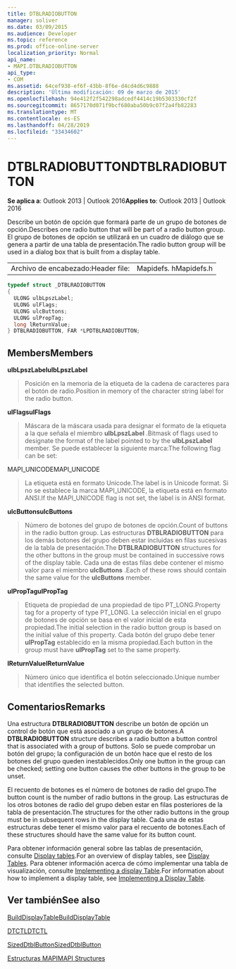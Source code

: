 ```yaml
---
title: DTBLRADIOBUTTON
manager: soliver
ms.date: 03/09/2015
ms.audience: Developer
ms.topic: reference
ms.prod: office-online-server
localization_priority: Normal
api_name:
- MAPI.DTBLRADIOBUTTON
api_type:
- COM
ms.assetid: 64cef938-ef6f-43bb-8f6e-d4cd4d6c9888
description: 'Última modificación: 09 de marzo de 2015'
ms.openlocfilehash: 94e412f2f542298adcedf4414c19b5303330cf2f
ms.sourcegitcommit: 8657170d071f9bcf680aba50b9c07f2a4fb82283
ms.translationtype: MT
ms.contentlocale: es-ES
ms.lasthandoff: 04/28/2019
ms.locfileid: "33434602"
---
```

# <a name="dtblradiobutton"></a><span data-ttu-id="199ab-103">DTBLRADIOBUTTON</span><span class="sxs-lookup"><span data-stu-id="199ab-103">DTBLRADIOBUTTON</span></span>

  
  
<span data-ttu-id="199ab-104">**Se aplica a**: Outlook 2013 | Outlook 2016</span><span class="sxs-lookup"><span data-stu-id="199ab-104">**Applies to**: Outlook 2013 | Outlook 2016</span></span> 
  
<span data-ttu-id="199ab-105">Describe un botón de opción que formará parte de un grupo de botones de opción.</span><span class="sxs-lookup"><span data-stu-id="199ab-105">Describes one radio button that will be part of a radio button group.</span></span> <span data-ttu-id="199ab-106">El grupo de botones de opción se utilizará en un cuadro de diálogo que se genera a partir de una tabla de presentación.</span><span class="sxs-lookup"><span data-stu-id="199ab-106">The radio button group will be used in a dialog box that is built from a display table.</span></span>
  
|||
|:-----|:-----|
|<span data-ttu-id="199ab-107">Archivo de encabezado:</span><span class="sxs-lookup"><span data-stu-id="199ab-107">Header file:</span></span>  <br/> |<span data-ttu-id="199ab-108">Mapidefs. h</span><span class="sxs-lookup"><span data-stu-id="199ab-108">Mapidefs.h</span></span>  <br/> |
   
```cpp
typedef struct _DTBLRADIOBUTTON
{
  ULONG ulbLpszLabel;
  ULONG ulFlags;
  ULONG ulcButtons;
  ULONG ulPropTag;
  long lReturnValue;
} DTBLRADIOBUTTON, FAR *LPDTBLRADIOBUTTON;

```

## <a name="members"></a><span data-ttu-id="199ab-109">Members</span><span class="sxs-lookup"><span data-stu-id="199ab-109">Members</span></span>

 <span data-ttu-id="199ab-110">**ulbLpszLabel**</span><span class="sxs-lookup"><span data-stu-id="199ab-110">**ulbLpszLabel**</span></span>
  
> <span data-ttu-id="199ab-111">Posición en la memoria de la etiqueta de la cadena de caracteres para el botón de radio.</span><span class="sxs-lookup"><span data-stu-id="199ab-111">Position in memory of the character string label for the radio button.</span></span>
    
 <span data-ttu-id="199ab-112">**ulFlags**</span><span class="sxs-lookup"><span data-stu-id="199ab-112">**ulFlags**</span></span>
  
> <span data-ttu-id="199ab-113">Máscara de la máscara usada para designar el formato de la etiqueta a la que señala el miembro **ulbLpszLabel** .</span><span class="sxs-lookup"><span data-stu-id="199ab-113">Bitmask of flags used to designate the format of the label pointed to by the **ulbLpszLabel** member.</span></span> <span data-ttu-id="199ab-114">Se puede establecer la siguiente marca:</span><span class="sxs-lookup"><span data-stu-id="199ab-114">The following flag can be set:</span></span> 
    
<span data-ttu-id="199ab-115">MAPI_UNICODE</span><span class="sxs-lookup"><span data-stu-id="199ab-115">MAPI_UNICODE</span></span> 
  
> <span data-ttu-id="199ab-116">La etiqueta está en formato Unicode.</span><span class="sxs-lookup"><span data-stu-id="199ab-116">The label is in Unicode format.</span></span> <span data-ttu-id="199ab-117">Si no se establece la marca MAPI_UNICODE, la etiqueta está en formato ANSI.</span><span class="sxs-lookup"><span data-stu-id="199ab-117">If the MAPI_UNICODE flag is not set, the label is in ANSI format.</span></span>
    
 <span data-ttu-id="199ab-118">**ulcButtons**</span><span class="sxs-lookup"><span data-stu-id="199ab-118">**ulcButtons**</span></span>
  
> <span data-ttu-id="199ab-119">Número de botones del grupo de botones de opción.</span><span class="sxs-lookup"><span data-stu-id="199ab-119">Count of buttons in the radio button group.</span></span> <span data-ttu-id="199ab-120">Las estructuras **DTBLRADIOBUTTON** para los demás botones del grupo deben estar incluidas en filas sucesivas de la tabla de presentación.</span><span class="sxs-lookup"><span data-stu-id="199ab-120">The **DTBLRADIOBUTTON** structures for the other buttons in the group must be contained in successive rows of the display table.</span></span> <span data-ttu-id="199ab-121">Cada una de estas filas debe contener el mismo valor para el miembro **ulcButtons** .</span><span class="sxs-lookup"><span data-stu-id="199ab-121">Each of these rows should contain the same value for the **ulcButtons** member.</span></span> 
    
 <span data-ttu-id="199ab-122">**ulPropTag**</span><span class="sxs-lookup"><span data-stu-id="199ab-122">**ulPropTag**</span></span>
  
> <span data-ttu-id="199ab-123">Etiqueta de propiedad de una propiedad de tipo PT_LONG.</span><span class="sxs-lookup"><span data-stu-id="199ab-123">Property tag for a property of type PT_LONG.</span></span> <span data-ttu-id="199ab-124">La selección inicial en el grupo de botones de opción se basa en el valor inicial de esta propiedad.</span><span class="sxs-lookup"><span data-stu-id="199ab-124">The initial selection in the radio button group is based on the initial value of this property.</span></span> <span data-ttu-id="199ab-125">Cada botón del grupo debe tener **ulPropTag** establecido en la misma propiedad.</span><span class="sxs-lookup"><span data-stu-id="199ab-125">Each button in the group must have **ulPropTag** set to the same property.</span></span> 
    
 <span data-ttu-id="199ab-126">**lReturnValue**</span><span class="sxs-lookup"><span data-stu-id="199ab-126">**lReturnValue**</span></span>
  
> <span data-ttu-id="199ab-127">Número único que identifica el botón seleccionado.</span><span class="sxs-lookup"><span data-stu-id="199ab-127">Unique number that identifies the selected button.</span></span>
    
## <a name="remarks"></a><span data-ttu-id="199ab-128">Comentarios</span><span class="sxs-lookup"><span data-stu-id="199ab-128">Remarks</span></span>

<span data-ttu-id="199ab-129">Una estructura **DTBLRADIOBUTTON** describe un botón de opción un control de botón que está asociado a un grupo de botones.</span><span class="sxs-lookup"><span data-stu-id="199ab-129">A **DTBLRADIOBUTTON** structure describes a radio button a button control that is associated with a group of buttons.</span></span> <span data-ttu-id="199ab-130">Solo se puede comprobar un botón del grupo; la configuración de un botón hace que el resto de los botones del grupo queden inestablecidos.</span><span class="sxs-lookup"><span data-stu-id="199ab-130">Only one button in the group can be checked; setting one button causes the other buttons in the group to be unset.</span></span> 
  
<span data-ttu-id="199ab-131">El recuento de botones es el número de botones de radio del grupo.</span><span class="sxs-lookup"><span data-stu-id="199ab-131">The button count is the number of radio buttons in the group.</span></span> <span data-ttu-id="199ab-132">Las estructuras de los otros botones de radio del grupo deben estar en filas posteriores de la tabla de presentación.</span><span class="sxs-lookup"><span data-stu-id="199ab-132">The structures for the other radio buttons in the group must be in subsequent rows in the display table.</span></span> <span data-ttu-id="199ab-133">Cada una de estas estructuras debe tener el mismo valor para el recuento de botones.</span><span class="sxs-lookup"><span data-stu-id="199ab-133">Each of these structures should have the same value for its button count.</span></span>
  
<span data-ttu-id="199ab-134">Para obtener información general sobre las tablas de presentación, consulte [Display tables](display-tables.md).</span><span class="sxs-lookup"><span data-stu-id="199ab-134">For an overview of display tables, see [Display Tables](display-tables.md).</span></span> <span data-ttu-id="199ab-135">Para obtener información acerca de cómo implementar una tabla de visualización, consulte [Implementing a display Table](display-table-implementation.md).</span><span class="sxs-lookup"><span data-stu-id="199ab-135">For information about how to implement a display table, see [Implementing a Display Table](display-table-implementation.md).</span></span>
  
## <a name="see-also"></a><span data-ttu-id="199ab-136">Ver también</span><span class="sxs-lookup"><span data-stu-id="199ab-136">See also</span></span>



[<span data-ttu-id="199ab-137">BuildDisplayTable</span><span class="sxs-lookup"><span data-stu-id="199ab-137">BuildDisplayTable</span></span>](builddisplaytable.md)
  
[<span data-ttu-id="199ab-138">DTCTL</span><span class="sxs-lookup"><span data-stu-id="199ab-138">DTCTL</span></span>](dtctl.md)
  
[<span data-ttu-id="199ab-139">SizedDtblButton</span><span class="sxs-lookup"><span data-stu-id="199ab-139">SizedDtblButton</span></span>](sizeddtblbutton.md)


[<span data-ttu-id="199ab-140">Estructuras MAPI</span><span class="sxs-lookup"><span data-stu-id="199ab-140">MAPI Structures</span></span>](mapi-structures.md)


